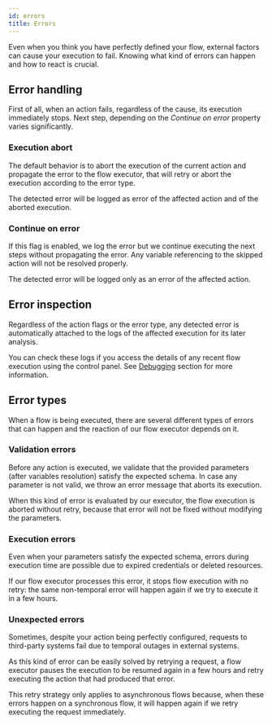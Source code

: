 ```yaml
---
id: errors
title: Errors
---
```


Even when you think you have perfectly defined your flow, external factors can cause your execution to fail. Knowing what kind of errors can happen and how to react is crucial.

## Error handling

First of all, when an action fails, regardless of the cause, its execution immediately stops. Next step, depending on the _Continue on error_ property varies significantly.

### Execution abort

The default behavior is to abort the execution of the current action and propagate the error to the flow executor, that will retry or abort the execution according to the error type.

The detected error will be logged as error of the affected action and of the aborted execution.

### Continue on error

If this flag is enabled, we log the error but we continue executing the next steps without propagating the error. Any variable referencing to the skipped action will not be resolved properly.

The detected error will be logged only as an error of the affected action.

## Error inspection

Regardless of the action flags or the error type, any detected error is automatically attached to the logs of the affected execution for its later analysis.

You can check these logs if you access the details of any recent flow execution using the control panel. See [Debugging](/product/flows/debugging) section for more information.

## Error types

When a flow is being executed, there are several different types of errors that can happen and the reaction of our flow executor depends on it.

### Validation errors

Before any action is executed, we validate that the provided parameters (after variables resolution) satisfy the expected schema. In case any parameter is not valid, we throw an error message that aborts its execution.

When this kind of error is evaluated by our executor, the flow execution is aborted without retry, because that error will not be fixed without modifying the parameters.

### Execution errors

Even when your parameters satisfy the expected schema, errors during execution time are possible due to expired credentials or deleted resources.

If our flow executor processes this error, it stops flow execution with no retry: the same non-temporal error will happen again if we try to execute it in a few hours.

### Unexpected errors

Sometimes, despite your action being perfectly configured, requests to third-party systems fail due to temporal outages in external systems.

As this kind of error can be easily solved by retrying a request, a flow executor pauses the execution to be resumed again in a few hours and retry executing the action that had produced that error.

This retry strategy only applies to asynchronous flows because, when these errors happen on a synchronous flow, it will happen again if we retry executing the request immediately.
